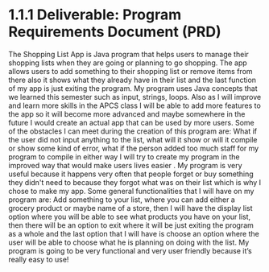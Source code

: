 # 1.1.1 Deliverable: Program Requirements Document (PRD)

The Shopping List App is Java program that helps users to manage their shopping lists when they are going or planning to go shopping. The app allows users to add something to their shopping list or remove items from there also it shows what they already have in their list and the last function of my app is just exiting the program. My program uses Java concepts that we learned this semester such as input, strings, loops. Also as I will improve and learn more skills in the APCS class I will be able to add more features to the app so it will become more advanced and maybe somewhere in the future I would create an actual app that can be used by more users. Some of the obstacles I can meet during the creation of this program are: What if the user did not input anything to the list, what will it show or will it compile or show some kind of error, what if the person added too much staff for my program to compile in either way I will try to create my program in the improved way that would make users lives easier . My program is very useful because it happens very often that people forget or buy something they didn't need to because they forgot what was on their list which is why I chose to make my app. Some general functionalities that I will have on my program are: Add something to your list, where you can add either a grocery product or maybe name of a store, then I will have the display list option where you will be able to see what products you have on your list, then there will be an option to exit where it will be just exiting the program as a whole and the last option that I will have is choose an option where the user will be able to choose what he is planning on doing with the list. My program is going to be very functional and very user friendly because it’s really easy to use!
